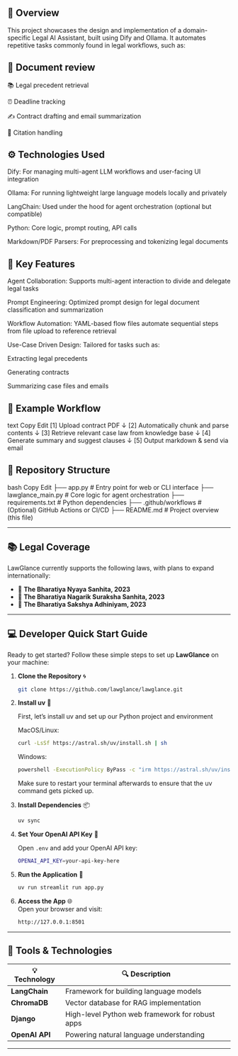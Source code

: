 ## 📌 Overview
This project showcases the design and implementation of a domain-specific Legal AI Assistant, built using Dify and Ollama. It automates repetitive tasks commonly found in legal workflows, such as:

## 📄 Document review

📚 Legal precedent retrieval

⏰ Deadline tracking

✍️ Contract drafting and email summarization

📌 Citation handling

## ⚙️ Technologies Used
Dify: For managing multi-agent LLM workflows and user-facing UI integration

Ollama: For running lightweight large language models locally and privately

LangChain: Used under the hood for agent orchestration (optional but compatible)

Python: Core logic, prompt routing, API calls

Markdown/PDF Parsers: For preprocessing and tokenizing legal documents

## 🧩 Key Features
Agent Collaboration: Supports multi-agent interaction to divide and delegate legal tasks

Prompt Engineering: Optimized prompt design for legal document classification and summarization

Workflow Automation: YAML-based flow files automate sequential steps from file upload to reference retrieval

Use-Case Driven Design: Tailored for tasks such as:

Extracting legal precedents

Generating contracts

Summarizing case files and emails

## 🚀 Example Workflow
text
Copy
Edit
[1] Upload contract PDF
   ↓
[2] Automatically chunk and parse contents
   ↓
[3] Retrieve relevant case law from knowledge base
   ↓
[4] Generate summary and suggest clauses
   ↓
[5] Output markdown & send via email
## 📁 Repository Structure
bash
Copy
Edit
├── app.py                  # Entry point for web or CLI interface
├── lawglance_main.py       # Core logic for agent orchestration
├── requirements.txt        # Python dependencies
├── .github/workflows       # (Optional) GitHub Actions or CI/CD
├── README.md               # Project overview (this file)

---

## 📚 **Legal Coverage**

LawGlance currently supports the following laws, with plans to expand internationally:

- 📜 **The Bharatiya Nyaya Sanhita, 2023**
- 🚨 **The Bharatiya Nagarik Suraksha Sanhita, 2023**
- 🧾 **The Bharatiya Sakshya Adhiniyam, 2023**

---

## 💻 **Developer Quick Start Guide**

Ready to get started? Follow these simple steps to set up **LawGlance** on your machine:

1. **Clone the Repository** 🌀
    ```bash
    git clone https://github.com/lawglance/lawglance.git
    ```

2. **Install uv** 📂

    First, let’s install uv and set up our Python project and environment
    
    MacOS/Linux:
      ``` bash 
      curl -LsSf https://astral.sh/uv/install.sh | sh
      ```

    Windows:

      ``` bash 
      powershell -ExecutionPolicy ByPass -c "irm https://astral.sh/uv/install.ps1 | iex"
      ```
    Make sure to restart your terminal afterwards to ensure that the uv command gets picked up.

3. **Install Dependencies** 📦
    ```bash
    uv sync
    ```

4. **Set Your OpenAI API Key** 🔑

   Open `.env` and add your OpenAI API key:
      ```bash
      OPENAI_API_KEY=your-api-key-here
      ```

5. **Run the Application** 🚀
    ```bash
    uv run streamlit run app.py
    ```

6. **Access the App** 🌐  
    Open your browser and visit:  
    ```bash
    http://127.0.0.1:8501
    ```

---

## 🔧 **Tools & Technologies**

| 💡 **Technology**  | 🔍 **Description**                            |
|--------------------|-----------------------------------------------|
| **LangChain**       | Framework for building language models       |
| **ChromaDB**        | Vector database for RAG implementation       |
| **Django**          | High-level Python web framework for robust apps|
| **OpenAI API**      | Powering natural language understanding      |

---

